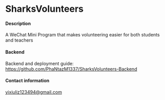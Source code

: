 # SharksVolunteers
#### Description
A WeChat Mini Program that makes volunteering easier for both students and teachers

#### Backend
Backend and deployment guide: https://github.com/PhaNtazM1337/SharksVolunteers-Backend

#### Contact information
yixiuliz123494@gmail.com
